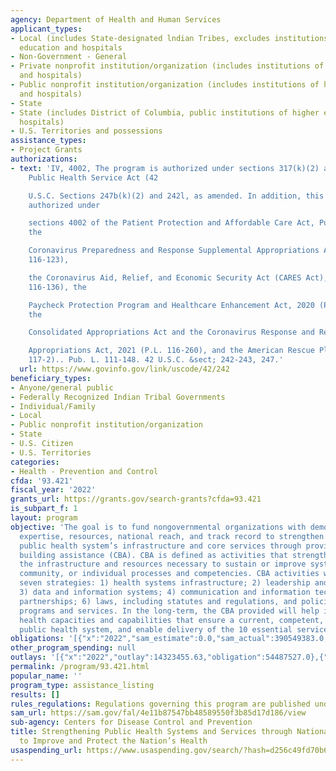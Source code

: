 ```yaml
---
agency: Department of Health and Human Services
applicant_types:
- Local (includes State-designated lndian Tribes, excludes institutions of higher
  education and hospitals
- Non-Government - General
- Private nonprofit institution/organization (includes institutions of higher education
  and hospitals)
- Public nonprofit institution/organization (includes institutions of higher education
  and hospitals)
- State
- State (includes District of Columbia, public institutions of higher education and
  hospitals)
- U.S. Territories and possessions
assistance_types:
- Project Grants
authorizations:
- text: 'IV, 4002, The program is authorized under sections 317(k)(2) and 307 of the
    Public Health Service Act (42

    U.S.C. Sections 247b(k)(2) and 242l, as amended. In addition, this program is
    authorized under

    sections 4002 of the Patient Protection and Affordable Care Act, Public Law 111-148,
    the

    Coronavirus Preparedness and Response Supplemental Appropriations Act, 2020 (P.L.
    116-123),

    the Coronavirus Aid, Relief, and Economic Security Act (CARES Act), 2020 (P.L.
    116-136), the

    Paycheck Protection Program and Healthcare Enhancement Act, 2020 (P.L. 116-139),
    the

    Consolidated Appropriations Act and the Coronavirus Response and Relief Supplement

    Appropriations Act, 2021 (P.L. 116-260), and the American Rescue Plan, 2021 (P.L.
    117-2).. Pub. L. 111-148. 42 U.S.C. &sect; 242-243, 247.'
  url: https://www.govinfo.gov/link/uscode/42/242
beneficiary_types:
- Anyone/general public
- Federally Recognized Indian Tribal Governments
- Individual/Family
- Local
- Public nonprofit institution/organization
- State
- U.S. Citizen
- U.S. Territories
categories:
- Health - Prevention and Control
cfda: '93.421'
fiscal_year: '2022'
grants_url: https://grants.gov/search-grants?cfda=93.421
is_subpart_f: 1
layout: program
objective: 'The goal is to fund nongovernmental organizations with demonstrated capability,
  expertise, resources, national reach, and track record to strengthen governmental
  public health system’s infrastructure and core services through provision of capacity
  building assistance (CBA). CBA is defined as activities that strengthen and maintain
  the infrastructure and resources necessary to sustain or improve system, organizational,
  community, or individual processes and competencies. CBA activities will focus on
  seven strategies: 1) health systems infrastructure; 2) leadership and workforce;
  3) data and information systems; 4) communication and information technology; 5)
  partnerships; 6) laws, including statutes and regulations, and policies; and, 7)
  programs and services. In the long-term, the CBA provided will help improve public
  health capacities and capabilities that ensure a current, competent, and connected
  public health system, and enable delivery of the 10 essential services.'
obligations: '[{"x":"2022","sam_estimate":0.0,"sam_actual":390549383.0,"usa_spending_actual":390549383.0},{"x":"2023","sam_estimate":390549383.0,"sam_actual":0.0,"usa_spending_actual":215150981.0},{"x":"2024","sam_estimate":390549383.0,"sam_actual":0.0,"usa_spending_actual":200859731.0}]'
other_program_spending: null
outlays: '[{"x":"2022","outlay":14323455.63,"obligation":54487527.0},{"x":"2023","outlay":0.0,"obligation":0.0},{"x":"2024","outlay":128.17,"obligation":176651731.0}]'
permalink: /program/93.421.html
popular_name: ''
program_type: assistance_listing
results: []
rules_regulations: Regulations governing this program are published under 45 CFR 75.
sam_url: https://sam.gov/fal/4e11b87547bb48589550f3b85d17d186/view
sub-agency: Centers for Disease Control and Prevention
title: Strengthening Public Health Systems and Services through National Partnerships
  to Improve and Protect the Nation’s Health
usaspending_url: https://www.usaspending.gov/search/?hash=d256c49fd70b6324c8df9bd621f5fe34
---
```

